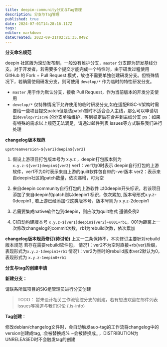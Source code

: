 ```yaml
---
title: deepin-community分支与Tag管理
description: 分支与Tag管理
published: true
date: 2024-07-01T14:28:16.117Z
tags: 
editor: markdown
dateCreated: 2022-09-21T02:21:35.049Z
---
```


**分支命名规范**

deepin 社区版为滚动发布制，一般没有维护分支，`master` 分支即为研发基线分支。对于开发者，若需要多个提交才能完成一个特性时，由于研发过程使用 GitHub 的 Fork + Pull Request 模式，故也不需要单独创建研发分支。但特殊情况下，若确需使用研发分支，则可使用 `develop/*` 作为临时的特性研发分支。


*  `master` 用于作为默认分支，接收 Pull Request，作为当前版本的开发分支使用
*  `develop/*` 仅特殊情况下允许使用的临时研发分支,如在适配RISC-V架构时需要给一些项目提交patch但是该patch暂时不适合合入主线，那么可以申请切出`develop/riscv6` 的分支单独维护，等到稳定后在合并到主线分支
   ps：如果有特殊的需求以上规范无法满足，请通过邮件列表 issues等方式联系我们进行处理

 

**changelog版本规范**



`upstreamversion-${ver1}deepin${ver2}`

1. 假设上游项目打包版本号为 x.y.z ，deepin打包版本则为 `x.y.z-${ver1}deepin${ver2}` 
 ver1：ver1为0时表示 deepin自行打包的上游软件，ver1不为0时表示来自上游的quilt软件包自带的-ver版本
 ver2：表示来自deepin社区的patch数量，依次递增，可为空

2. 来自deepin community自行打包的上游软件 以0deepin开头标识，若该项目添加了来自deepin的patch则以deepin1 标识，依次累加, 版本号形式x.y.z-0deepin1 , 若上游已经添加-2这类版本号，版本号则为 x.y.z-2deepin1

3. 若需要集成native软件包到deepin，则应改为quilt格式 遵循条例2

4.  CI自动构建版本号 `x.y.z-${ver1}deepin${ver2}+u001+rb1`，001为距离上一次修改changelog的commit次数，rb1为rebuild次数，依次累加

**changelog版本规范修订(待讨论)**
上文一二条保持不，本次修订主要针对rebuild版本规范
若存在需要rebuild软件包，
情况1：ver2不为空时直接+rb{ver}后缀，表现形式为`x.y.z-1deepin1+rb1`
情况1：ver2为空时的rebuild版本ver2默认为0，表现形式为
`x.y.z-1eepin0+rb1`



**分支与tag的创建申请**

**新建分支：**

请联系所属项目的SIG组管理员进行分支创建

> TODO： 暂未设计相关工作流管控分支的创建，若有想法欢迎在邮件列表 issues等渠道与我们讨论
{.is-info}


**Tag创建**： 

修改debian/changelog文件时，会自动触发auo-tag的工作流将changelog中的version创建成tag, :会被替换成% ~会被替换成_ ，DISTRIBUTION为UNRELEASED时不会触发tag的创建

